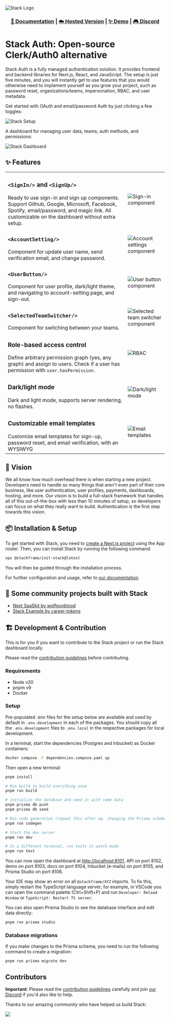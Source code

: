 ![Stack Logo](/assets/logo.png)

<h3 align="center">
  <a href="https://docs.stack-auth.com">📘 Documentation</a>
  | <a href="https://stack-auth.com/">☁️ Hosted Version</a>
  | <a href="https://demo.stack-auth.com/">✨ Demo</a>
  | <a href="https://discord.stack-auth.com">🎮 Discord</a>
</h4>

# Stack Auth: Open-source Clerk/Auth0 alternative

Stack Auth is a fully managed authentication solution. It provides frontend and backend libraries for Next.js, React, and JavaScript. The setup is just five minutes, and you will instantly get to use features that you would otherwise need to implement yourself as you grow your project, such as password reset, organizations/teams, impersonation, RBAC, and user metadata.

Get started with OAuth and email/password Auth by just clicking a few toggles:

![Stack Setup](/assets/create-project.gif)

A dashboard for managing user data, teams, auth methods, and permissions:

![Stack Dashboard](/assets/dashboard.png)

## ✨ Features

<!-- - Composable React components & hooks
- OAuth (Google, Facebook, GitHub, etc.)
- Magic link and email password authentication (with email verification and password reset)
- Easy to set up with proxied providers (no need to sign up and create OAuth endpoints yourself on all the providers)
- User management & analytics
- Teams & permissions
- User-associated metadata with client-/server-specific permissions
- Out-of-the-box dark/light mode support
- Fully customizable UI, or build your own UI with our functions like `signInWithOAuth`
- **100% open-source!** -->

| | |
|-|-|
| <h3>`<SignIn/>` and `<SignUp/>` </h3> Ready to use sign-in and sign up components. Support Github, Google, Microsoft, Facebook, Spotify, email/password, and magic link. All customizable on the dashboard without extra setup. | ![Sign-in component](/assets/sign-in.png) |
| <h3>`<AccountSetting/>`</h3> Component for update user name, send verification email, and change password. | ![Account settings component](/assets/account-settings.png) |
| <h3>`<UserButton/>`</h3> Component for user profile, dark/light theme, and navigating to account-setting page, and sign-out. | ![User button component](/assets/user-button.png) |
| <h3>`<SelectedTeamSwitcher/>`</h3> Component for switching between your teams. | ![Selected team switcher component](/assets/team-switcher.png) |
| <h3>Role-based access control</h3> Define arbitrary permission graph (yes, any graph) and assign to users. Check if a user has permission with `user.hasPermission`. | ![RBAC](/assets/permissions.png) |
| <h3>Dark/light mode</h3> Dark and light mode, supports server rendering, no flashes. | ![Dark/light mode](/assets/dark-light-mode.png) |
| <h3>Customizable email templates</h3> Customize email templates for sign-up, password reset, and email verification, with an WYSIWYG | ![Email templates](/assets/email-editor.png) |

## 🔭 Vision

We all know how much overhead there is when starting a new project. Developers need to handle so many things that aren't even part of their core business, like user authentication, user profiles, payments, dashboards, hosting, and more. Our vision is to build a full-stack framework that handles all of this out-of-the-box with less than 10 minutes of setup, so developers can focus on what they really want to build. Authentication is the first step towards this vision.

## 📦 Installation & Setup

To get started with Stack, you need to [create a Next.js project](https://nextjs.org/docs/getting-started/installation) using the App router. Then, you can install Stack by running the following command:

```bash
npx @stackframe/init-stack@latest
```

You will then be guided through the installation process.

For further configuration and usage, refer to [our documentation](https://docs.stack-auth.com).

## 🌱 Some community projects built with Stack

- [Next SaaSkit by wolfgunblood](https://github.com/wolfgunblood/nextjs-saaskit)
- [Stack Example by career-tokens](https://github.com/career-tokens/StackYCAuth)

## 🏗️ Development & Contribution

This is for you if you want to contribute to the Stack project or run the Stack dashboard locally.

Please read the [contribution guidelines](CONTRIBUTING.md) before contributing.

### Requirements

- Node v20
- pnpm v9
- Docker

### Setup

Pre-populated .env files for the setup below are available and used by default in `.env.development` in each of the packages. You should copy all the `.env.development` files to `.env.local` in the respective packages for local development.

In a terminal, start the dependencies (Postgres and Inbucket) as Docker containers:

```sh
docker compose -f dependencies.compose.yaml up
```

Then open a new terminal:

```sh
pnpm install

# Run build to build everything once
pnpm run build

# initialize the database and seed it with some data
pnpm prisma db push
pnpm prisma db seed

# Run code generation (repeat this after eg. changing the Prisma schema). This is part of the build script, but faster
pnpm run codegen

# Start the dev server
pnpm run dev

# In a different terminal, run tests in watch mode
pnpm run test
```

You can now open the dashboard at [http://localhost:8101](http://localhost:8101), API on port 8102, demo on port 8103, docs on port 8104, Inbucket (e-mails) on port 8105, and Prisma Studio on port 8106.

Your IDE may show an error on all `@stackframe/XYZ` imports. To fix this, simply restart the TypeScript language server; for example, in VSCode you can open the command palette (Ctrl+Shift+P) and run `Developer: Reload Window` or `TypeScript: Restart TS server`.

You can also open Prisma Studio to see the database interface and edit data directly:

```sh
pnpm run prisma studio
```

### Database migrations

If you make changes to the Prisma schema, you need to run the following command to create a migration:

```sh
pnpm run prisma migrate dev
```

## Contributors

**Important**: Please read the [contribution guidelines](CONTRIBUTING.md) carefully and join [our Discord](https://discord.stack-auth.com) if you'd also like to help.

Thanks to our amazing community who have helped us build Stack:

<a href="https://github.com/stack-auth/stack/graphs/contributors">
  <img src="https://api.dev.stack-auth.com/api/v1/contributors" />
</a>
